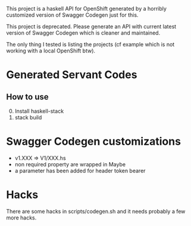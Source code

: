 This project is a haskell API for OpenShift generated by a horribly customized version of Swagger Codegen just for this.

This project is deprecated. Please generate an API with current latest version of Swagger Codegen which is cleaner and maintained.

The only thing I tested is listing the projects (cf example which is not working with a local OpenShift btw).

# Generated Servant Codes

## How to use

0. Install haskell-stack
1. stack build

# Swagger Codegen customizations
- v1.XXX => V1/XXX.hs
- non required property are wrapped in Maybe
- a parameter has been added for header token bearer

# Hacks
There are some hacks in scripts/codegen.sh and it needs probably a few more hacks.

